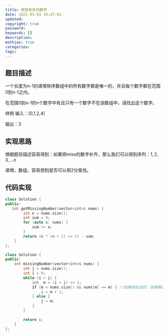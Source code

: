 ```yaml
---
title: 获取丢失的数字
date: 2021-01-03 19:47:03
updated:
copyright: true
password:
keywords: []
description: 
mathjax: true
categories:
tags: 
---
```


## 题目描述

一个长度为n-1的递增排序数组中的所有数字都是唯一的，并且每个数字都在范围0到n-1之内。

在范围0到n-1的n个数字中有且只有一个数字不在该数组中，请找出这个数字。

样例
输入：[0,1,2,4]

输出：3

## 实现思路

根据题目描述容易得到：如果把miss的数字补齐，那么我们可以得到序列：$1,2,3,...n$

递增，数组，容易想到是否可以用2分查找。

## 代码实现

```cpp
class Solution {
public:
   int getMissingNumber(vector<int>& nums) {
        int n = nums.size();
        int sum = 0;
        for (auto x: nums) {
            sum += x;
        }  
        return (n * (n + 1) >> 1) - sum;
    }
};

class Solution {
public:
    int missingNumber(vector<int>& nums) {
        int j = nums.size();
        int i = 0;
        while (i < j) {
            int  m = (i + j) >> 1;
            if (m < nums.size() && nums[m] == m) { //如果是合法的，说明需要往后find.
                i = m + 1;
            } else {
                j = m;
            }
        }
        
        return i;
    }
};

```